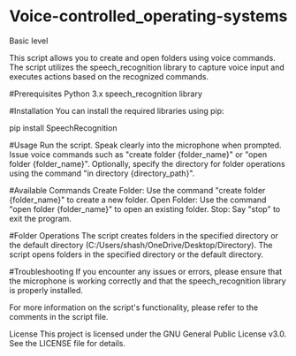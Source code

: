 # Voice-controlled_operating-systems
Basic level

This script allows you to create and open folders using voice commands. The script utilizes the speech_recognition library to capture voice input and executes actions based on the recognized commands.

#Prerequisites
Python 3.x
speech_recognition library

#Installation
You can install the required libraries using pip:

pip install SpeechRecognition

#Usage
Run the script.
Speak clearly into the microphone when prompted.
Issue voice commands such as "create folder {folder_name}" or "open folder {folder_name}".
Optionally, specify the directory for folder operations using the command "in directory {directory_path}".

#Available Commands
Create Folder: Use the command "create folder {folder_name}" to create a new folder.
Open Folder: Use the command "open folder {folder_name}" to open an existing folder.
Stop: Say "stop" to exit the program.

#Folder Operations
The script creates folders in the specified directory or the default directory (C:/Users/shash/OneDrive/Desktop/Directory).
The script opens folders in the specified directory or the default directory.

#Troubleshooting
If you encounter any issues or errors, please ensure that the microphone is working correctly and that the speech_recognition library is properly installed.

For more information on the script's functionality, please refer to the comments in the script file.

License
This project is licensed under the GNU General Public License v3.0. See the LICENSE file for details.

